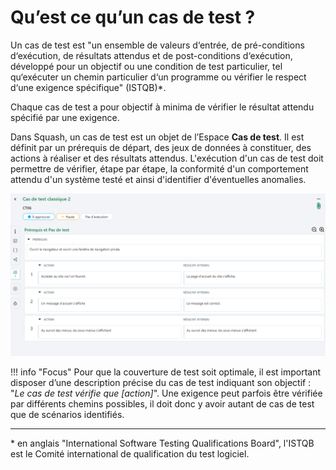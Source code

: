 # Qu’est ce qu’un cas de test ?

Un cas de test est "un ensemble de valeurs d‘entrée, de pré-conditions d‘exécution, de résultats attendus et de post-conditions d‘exécution, développé pour un objectif ou une condition de test particulier, tel qu‘exécuter un chemin particulier d‘un programme ou vérifier le respect d‘une exigence spécifique" (ISTQB)*.

Chaque cas de test a pour objectif à minima de vérifier le résultat attendu spécifié par une exigence.

Dans Squash, un cas de test est un objet de l’Espace **Cas de test**. Il est définit par un prérequis de départ, des jeux de données à constituer, des actions à réaliser et des résultats attendus. L'exécution d'un cas de test doit permettre de vérifier, étape par étape, la conformité d'un comportement attendu d'un système testé et ainsi d'identifier d'éventuelles anomalies. 

![Test](resources/Cas_de_test_classique.png)

!!! info "Focus"
    Pour que la couverture de test soit optimale, il est important disposer d’une description précise du cas de test indiquant son objectif : "*Le cas de test vérifie que [action]*". Une exigence peut parfois être vérifiée par différents chemins possibles, il doit donc y avoir autant de cas de test que de scénarios identifiés.
    
---
\* en anglais "International Software Testing Qualifications Board", l'ISTQB est le Comité international de qualification du test logiciel.
<!--stackedit_data:
eyJoaXN0b3J5IjpbLTE5OTQwMTE5NDMsLTk5MDU1MjU4OCwxMD
g4NzgyOTQwLDE5MjY2NjQ2NzQsNjk4NjA0MTkxLC0zODcwNDk0
MzEsMTEwNTc3OTkwNywtMjEzNTUzMTQyMSwxMzU5MTc4MzIsLT
EyMDM5NjM5MzgsLTE2OTc2MDQxMjQsLTEzMjU2NTc2ODIsMjE0
MDcwODIxLC0xMzE2NTI1NzczLDI4NzU3OTU3MCwtNDU0MDgzNz
c1LDE2NzUzMjE2ODgsLTE1NTY4Mjg2MDIsMTUxMDY1NjA2NSwt
OTI5MTg2NzczXX0=
-->
